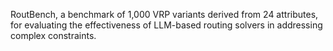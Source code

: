 RoutBench, a benchmark of 1,000 VRP variants derived from 24 attributes, for evaluating the effectiveness of LLM-based routing solvers in addressing complex constraints.